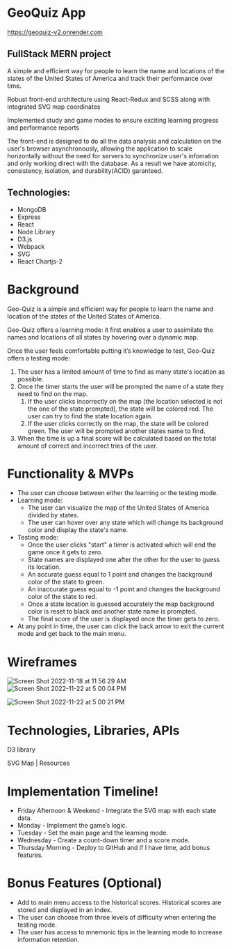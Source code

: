 # GeoQuiz App
https://geoquiz-v2.onrender.com 

## FullStack MERN project
A simple and efficient way for people to learn the name and locations of the states of the United States of America and track their performance over time.

Robust front-end architecture using React-Redux and SCSS along with integrated SVG map coordinates

Implemented study and game modes to ensure exciting learning progress and performance reports

The front-end is designed to do all the data analysis and calculation on the user's browser asynchronously, allowing the application to scale horizontally without the need for servers to synchronize user's infomation and only working direct with the database. As a result we have atomicity, consistency, isolation, and durability(ACID) garanteed.

## Technologies:

 * MongoDB
 * Express
 * React
 * Node Library
 * D3.js
 * Webpack
 * SVG
 * React Chartjs-2

# **Background**

Geo-Quiz is a simple and efficient way for people to learn the name and location of the states of the United States of America. 

Geo-Quiz offers a learning mode: it first enables a user to assimilate the names and locations of all states by hovering over a dynamic map.

Once the user feels comfortable putting it’s knowledge to test, Geo-Quiz offers a testing mode:

1. The user has a limited amount of time to find as many state's location as possible.
2. Once the timer starts the user will be prompted the name of a state they need to find on the map.
    1. If the user clicks incorrectly on the map (the location selected is not the one of the state prompted), the state will be colored red. The user can try to find the state location again.
    2. If the user clicks correctly on the map, the state will be colored green. The user will be prompted another states name to find.
3. When the time is up a final score will be calculated based on the total amount of correct and incorrect tries of the user.

# **Functionality & MVPs**

- The user can choose between either the learning or the testing mode.
- Learning mode:
    - The user can visualize the map of the United States of America divided by states.
    - The user can hover over any state which will change its background color and display the state's name.
- Testing mode:
    - Once the user clicks "start" a timer is activated which will end the game once it gets to zero.
    - State names are displayed one after the other for the user to guess its location.
    - An accurate guess equal to 1 point and changes the background color of the state to green.
    - An inaccurate guess equal to -1 point and changes the background color of the state to red.
    - Once a state location is guessed accurately the map background color is reset to black and another state name is prompted.
    - The final score of the user is displayed once the timer gets to zero.
- At any point in time, the user can click the back arrow to exit the current mode and get back to the main menu.

# **Wireframes**

![Screen Shot 2022-11-18 at 11 56 29 AM](https://user-images.githubusercontent.com/89544506/202876926-0693527a-c654-4744-bf75-85aa3322448f.png)
![Screen Shot 2022-11-22 at 5 00 04 PM](https://user-images.githubusercontent.com/89544506/203663675-bf70c3f6-8aa1-43ac-baf3-a8a3555eeaf8.png)

![Screen Shot 2022-11-22 at 5 00 21 PM](https://user-images.githubusercontent.com/89544506/203663646-63e7812a-5436-407f-833f-106c04352f4a.png)


# **Technologies, Libraries, APIs**

D3 library

SVG Map | Resources

# **Implementation Timeline**!

- Friday Afternoon & Weekend - Integrate the SVG map with each state data.
- Monday - Implement the game’s logic.
- Tuesday - Set the main page and the learning mode.
- Wednesday - Create a count-down timer and a score mode.
- Thursday Morning - Deploy to GitHub and if I have time, add bonus features.

# **Bonus Features (Optional)**

- Add to main menu access to the historical scores. Historical scores are stored and displayed in an index.
- The user can choose from three levels of difficulty when entering the testing mode.
- The user has access to mnemonic tips in the learning mode to increase information retention.

